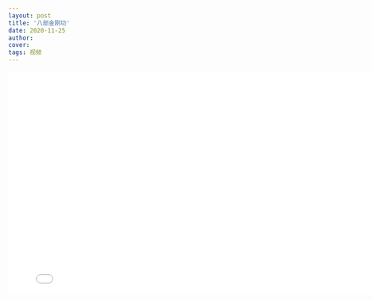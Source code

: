 ```yaml
---
layout: post
title: '八部金刚功'
date: 2020-11-25
author: 
cover: 
tags: 视频
---
```

 
<iframe height="450" width="800" src="//player.bilibili.com/player.html?aid=7606746&bvid=BV15s411a7eo&cid=12457701&page=1" scrolling="no" border="0" frameborder="no" framespacing="0" allowfullscreen="true"> </iframe>
